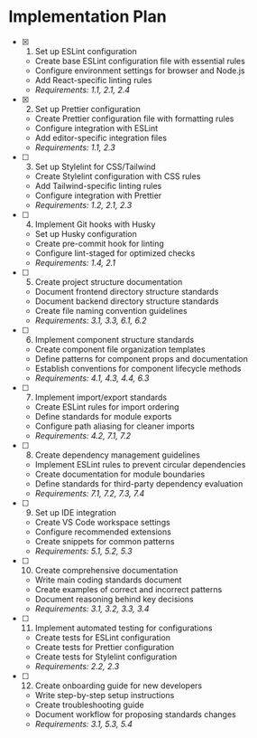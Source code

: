 # Implementation Plan

- [x] 1. Set up ESLint configuration
  - Create base ESLint configuration file with essential rules
  - Configure environment settings for browser and Node.js
  - Add React-specific linting rules
  - _Requirements: 1.1, 2.1, 2.4_

- [x] 2. Set up Prettier configuration
  - Create Prettier configuration file with formatting rules
  - Configure integration with ESLint
  - Add editor-specific integration files
  - _Requirements: 1.1, 2.3_

- [ ] 3. Set up Stylelint for CSS/Tailwind
  - Create Stylelint configuration with CSS rules
  - Add Tailwind-specific linting rules
  - Configure integration with Prettier
  - _Requirements: 1.2, 2.1, 2.3_

- [ ] 4. Implement Git hooks with Husky
  - Set up Husky configuration
  - Create pre-commit hook for linting
  - Configure lint-staged for optimized checks
  - _Requirements: 1.4, 2.1_

- [ ] 5. Create project structure documentation
  - Document frontend directory structure standards
  - Document backend directory structure standards
  - Create file naming convention guidelines
  - _Requirements: 3.1, 3.3, 6.1, 6.2_

- [ ] 6. Implement component structure standards
  - Create component file organization templates
  - Define patterns for component props and documentation
  - Establish conventions for component lifecycle methods
  - _Requirements: 4.1, 4.3, 4.4, 6.3_

- [ ] 7. Implement import/export standards
  - Create ESLint rules for import ordering
  - Define standards for module exports
  - Configure path aliasing for cleaner imports
  - _Requirements: 4.2, 7.1, 7.2_

- [ ] 8. Create dependency management guidelines
  - Implement ESLint rules to prevent circular dependencies
  - Create documentation for module boundaries
  - Define standards for third-party dependency evaluation
  - _Requirements: 7.1, 7.2, 7.3, 7.4_

- [ ] 9. Set up IDE integration
  - Create VS Code workspace settings
  - Configure recommended extensions
  - Create snippets for common patterns
  - _Requirements: 5.1, 5.2, 5.3_

- [ ] 10. Create comprehensive documentation
  - Write main coding standards document
  - Create examples of correct and incorrect patterns
  - Document reasoning behind key decisions
  - _Requirements: 3.1, 3.2, 3.3, 3.4_

- [ ] 11. Implement automated testing for configurations
  - Create tests for ESLint configuration
  - Create tests for Prettier configuration
  - Create tests for Stylelint configuration
  - _Requirements: 2.2, 2.3_

- [ ] 12. Create onboarding guide for new developers
  - Write step-by-step setup instructions
  - Create troubleshooting guide
  - Document workflow for proposing standards changes
  - _Requirements: 3.1, 5.3, 5.4_
